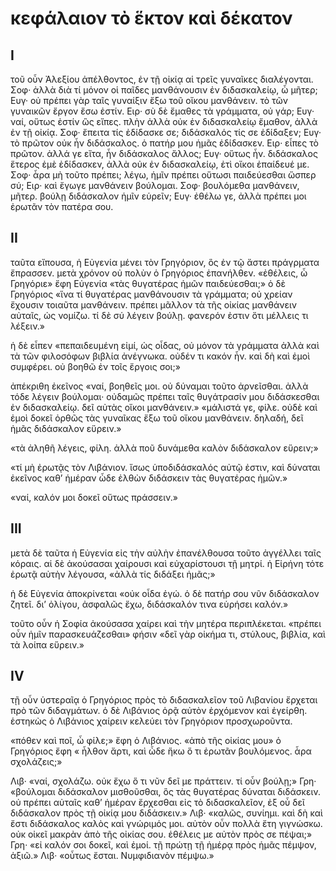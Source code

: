 # κεφάλαιον τὸ ἕκτον καὶ δέκατον

## Ι

τοῦ οὖν Ἀλεξίου ἀπέλθοντος, ἐν τῇ οἰκίᾳ αἱ τρεῖς γυναῖκες διαλέγονται.
Σοφ· ἀλλὰ διὰ τί μόνον οἱ παῖδες μανθάνουσιν ἐν διδασκαλείῳ, ὦ μῆτερ;
Ευγ· οὐ πρέπει γὰρ ταῖς γυναίξιν ἔξω τοῦ οἴκου μανθάνειν. τὸ τῶν γυναικῶν ἔργον ἔσω ἐστίν.
Ειρ· σὺ δὲ ἔμαθες τὰ γράμματα, οὐ γάρ;
Ευγ· ναί, οὕτως ἐστίν ὣς εἴπες. πλὴν ἀλλὰ οὐκ ἐν διδασκαλείῳ ἔμαθον, ἀλλὰ ἐν τῇ οἰκίᾳ.
Σοφ· ἔπειτα τίς ἐδίδασκε σε; διδάσκαλός τίς σε ἐδίδαξεν;
Ευγ· τὸ πρῶτον οὐκ ἦν διδάσκαλος. ὁ πατήρ μου ἡμᾶς ἐδίδασκεν.
Ειρ· εἶπες τὸ πρῶτον. ἀλλά γε εἴτα, ἦν διδάσκαλος ἄλλος;
Ευγ· οὕτως ἦν. διδάσκαλος ἕτερος ἐμὲ ἐδίδασκεν, ἀλλὰ οὐκ ἐν διδασκαλείῳ, ἐτὶ οἴκοι ἐπαίδευέ με.
Σοφ· ἆρα μὴ τοῦτο πρέπει; λέγω, ἡμῖν πρέπει οὕτωσι παιδεύεσθαι ὥσπερ σύ;
Ειρ· καὶ ἔγωγε μανθάνειν βούλομαι.
Σοφ· βουλόμεθα μανθάνειν, μῆτερ. βούλῃ διδάσκαλον ἡμῖν εὑρεῖν;
Ευγ· ἐθέλω γε, ἀλλὰ πρέπει μοι ἐρωτᾶν τὸν πατέρα σου.

## ΙΙ

ταῦτα εἴπουσα, ἡ Εὐγενία μένει τὸν Γρηγόριον, ὃς ἐν τῷ ἄστει πράγρματα ἔπρασσεν. μετὰ χρόνον οὐ πολὺν ὁ Γρηγόριος ἐπανήλθεν. «ἐθέλεις, ὦ Γρηγόριε» ἔφη Εὐγενία «τὰς θυγατέρας ἡμῶν παιδεύεσθαι;» ὁ δὲ Γρηγόριος «ἵνα τί θυγατέρας μανθάνουσιν τὰ γράμματα; οὐ χρείαν ἔχουσιν τοιαῦτα μανθάνειν. πρέπει μᾶλλον τὰ τῆς οἰκίας μανθάνειν αὐταῖς, ὡς νομίζω. τί δὲ σύ λέγειν βούλῃ. φανερόν ἐστιν ὅτι μέλλεις τι λέξειν.»

ἡ δὲ εἶπεν «πεπαιδευμένη εἰμί, ὡς οἶδας, οὐ μόνον τὰ γράμματα ἀλλὰ καὶ τὰ τῶν φιλοσόφων βιβλία ἀνέγνωκα. οὐδέν τι κακόν ἦν. καὶ δὴ καὶ ἐμοὶ συμφέρει. οὐ βοηθῶ ἐν τοῖς ἔργοις σοι;»

ἀπέκριθη ἐκεῖνος «ναί, βοηθεῖς μοι. οὐ δύναμαι τοῦτο ἀρνεῖσθαι. ἀλλὰ τόδε λέγειν βούλομαι· οὐδαμῶς πρέπει ταῖς θυγάτρασίν μου διδάσκεσθαι ἐν διδασκαλείῳ. δεῖ αὐτὰς οἴκοι μανθάνειν.»
«μάλιστά γε, φίλε. οὐδὲ καὶ ἐμοὶ δοκεῖ ὀρθῶς τὰς γυναῖκας ἔξω τοῦ οἴκου μανθάνειν. δηλαδή, δεῖ ἡμᾶς διδάσκαλον εὕρειν.»

«τὰ ἀληθῆ λέγεις, φίλη. ἀλλὰ ποῦ δυνάμεθα καλὸν διδάσκαλον εὕρειν;»

«τί μὴ ἐρωτᾷς τὸν Λιβάνιον. ἴσως ὑποδιδάσκαλός αὐτῷ ἐστιν, καὶ δύναται ἐκεῖνος καθ’ ἡμέραν ὧδε ἐλθὼν διδάσκειν τὰς θυγατέρας ἡμῶν.»

«ναί, καλόν μοι δοκεῖ οὕτως πράσσειν.»

## ΙΙΙ

μετὰ δὲ ταῦτα ἡ Εὐγενία εἰς τὴν αὐλὴν ἐπανέλθουσα τοῦτο ἀγγέλλει ταῖς κόραις. αἱ δὲ ἀκούσασαι χαίρουσι καὶ εὐχαρίστουσι τῇ μητρί. ἡ Εἰρήνη τότε ἐρωτᾷ αὐτὴν λέγουσα, «ἀλλὰ τίς διδάξει ἡμᾶς;»

ἡ δὲ Εὐγενία ἀποκρίνεται «οὐκ οἶδα ἐγώ. ὁ δὲ πατήρ σου νῦν διδάσκαλον ζητεῖ. δι’ ὀλίγου, ἀσφαλῶς ἔχω, διδάσκαλόν τινα εὑρήσει καλόν.»

τοῦτο οὖν ἡ Σοφία ἀκούσασα χαίρει καὶ τὴν μητέρα περιπλέκεται. «πρέπει οὖν ἡμῖν παρασκευάζεσθαι» φήσιν «δεῖ γὰρ οἰκήμα τι, στύλους, βιβλία, καὶ τὰ λοίπα εὕρειν.»

## IV

τῇ οὖν ὑστεραῖᾳ ὁ Γρηγόριος πρὸς τὸ διδασκαλεῖον τοῦ Λιβανίου ἔρχεται πρὸ τῶν διδαγμάτων. ὁ δὲ Λιβάνιος ὁρᾷ αὐτὸν ἐρχόμενον καὶ ἐγείρθη. ἑστηκὼς ὁ Λιβάνιος χαίρειν κελεύει τὸν Γρηγόριον προσχωροῦντα.

«πόθεν καὶ ποῖ, ὦ φίλε;» ἔφη ὁ Λιβάνιος. «ἀπὸ τῆς οἰκίας μου» ὁ Γρηγόριος ἔφη « ἦλθον ἄρτι, καὶ ὧδε ἥκω ὅ τι ἐρωτᾶν βουλόμενος. ἆρα σχολάζεις;»

Λιβ· «ναί, σχολάζω. οὐκ ἔχω ὅ τι νῦν δεῖ με πράττειν. τί οὖν βούλῃ;»
Γρη· «βούλομαι διδάσκαλον μισθοῦσθαι, ὃς τὰς θυγατέρας δύναται διδάσκειν. οὐ πρέπει αὐταῖς καθ’ ἡμέραν ἔρχεσθαι εἰς τὸ διδασκαλεῖον, ἐξ οὗ δεῖ διδάσκαλον πρὸς τῇ οἰκίᾳ μου διδάσκειν.»
Λιβ· «καλῶς, συνίημι. καὶ δὴ καὶ ἔστι διδάσκαλος καλὸς καὶ γνώριμός μοι. αὐτὸν οὖν πολλὰ ἔτη γιγνώσκω. οὐκ οἰκεῖ μακρὰν ἀπὸ τῆς οἰκίας σου. ἐθέλεις με αὐτὸν πρὸς σε πέψαι;»
Γρη· «εἰ καλόν σοι δοκεῖ, καὶ ἐμοί. τῇ πρώτῃ τῇ ἡμέρᾳ πρὸς ἡμᾶς πέμψον, ἀξιῶ.»
Λιβ· «οὗτως ἔσται. Νυμφιδιανὸν πέμψω.»
